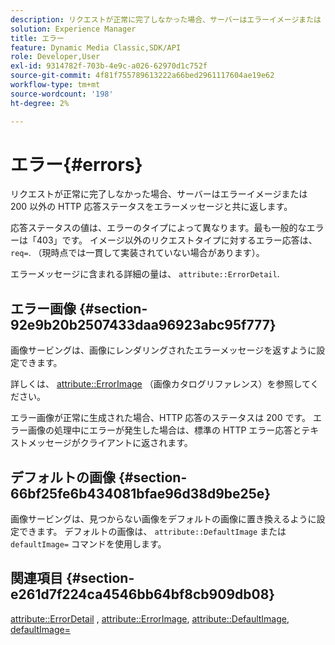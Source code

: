 ```yaml
---
description: リクエストが正常に完了しなかった場合、サーバーはエラーイメージまたは 200 以外の HTTP 応答ステータスをエラーメッセージと共に返します。
solution: Experience Manager
title: エラー
feature: Dynamic Media Classic,SDK/API
role: Developer,User
exl-id: 9314782f-703b-4e9c-a026-62970d1c752f
source-git-commit: 4f81f755789613222a66bed2961117604ae19e62
workflow-type: tm+mt
source-wordcount: '198'
ht-degree: 2%

---
```


# エラー{#errors}

リクエストが正常に完了しなかった場合、サーバーはエラーイメージまたは 200 以外の HTTP 応答ステータスをエラーメッセージと共に返します。

応答ステータスの値は、エラーのタイプによって異なります。最も一般的なエラーは「403」です。 イメージ以外のリクエストタイプに対するエラー応答は、 `req=`. （現時点では一貫して実装されていない場合があります）。

エラーメッセージに含まれる詳細の量は、 `attribute::ErrorDetail`.

## エラー画像 {#section-92e9b20b2507433daa96923abc95f777}

画像サービングは、画像にレンダリングされたエラーメッセージを返すように設定できます。

詳しくは、 [attribute::ErrorImage](../../../../../is-api/image-catalog/image-serving-api-ref/c-image-catalog-reference/c-attributes-reference/r-errorimage.md#reference-c494d5d8b2584fe3800f35baabd0292c) （画像カタログリファレンス）を参照してください。

エラー画像が正常に生成された場合、HTTP 応答のステータスは 200 です。 エラー画像の処理中にエラーが発生した場合は、標準の HTTP エラー応答とテキストメッセージがクライアントに返されます。

## デフォルトの画像 {#section-66bf25fe6b434081bfae96d38d9be25e}

画像サービングは、見つからない画像をデフォルトの画像に置き換えるように設定できます。 デフォルトの画像は、 `attribute::DefaultImage` または `defaultImage=` コマンドを使用します。

## 関連項目 {#section-e261d7f224ca4546bb64bf8cb909db08}

[attribute::ErrorDetail](../../../../../is-api/image-catalog/image-serving-api-ref/c-image-catalog-reference/c-attributes-reference/r-errordetail.md#reference-4987c8cddcba4c88960170e49cafc561) , [attribute::ErrorImage](../../../../../is-api/image-catalog/image-serving-api-ref/c-image-catalog-reference/c-attributes-reference/r-errorimage.md#reference-c494d5d8b2584fe3800f35baabd0292c), [attribute::DefaultImage](../../../../../is-api/image-catalog/image-serving-api-ref/c-image-catalog-reference/c-attributes-reference/r-is-cat-defaultimage.md#reference-8e9900e129f54ed68462a3c2fc3bc433), [defaultImage=](../../../../../is-api/http-ref/image-serving-api-ref/c-http-protocol-reference/c-command-reference/r-is-http-defaultimage.md#reference-209aa6ce830f490483412eb26af67fd2)
